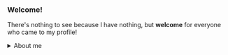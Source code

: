 <!--
### Hi there 👋
-->

### Welcome!
There's nothing to see because I have nothing, but **welcome** for everyone who came to my profile!

<details>
<summary>About me</summary>
  
  |      Thing       |                      Description                    |
  |------------------|-----------------------------------------------------|
  | Operating System | Windows 11 Pro (Insider Preview) and Windows 10 Pro |
  |       IDE        | Microsoft Visual Studio 2022 Preview                |
  |   Code Editor    | Microsoft Visual Studio Code Preview                |
  |    Languages     | C# (.NET) and C++ (using Microsoft Visual C++)      |
  
</details>

<!--
**unsignedchar-256/unsignedchar-256** is a ✨ _special_ ✨ repository because its `README.md` (this file) appears on your GitHub profile.

Here are some ideas to get you started:

- 🔭 I’m currently working on ...
- 🌱 I’m currently learning ...
- 👯 I’m looking to collaborate on ...
- 🤔 I’m looking for help with ...
- 💬 Ask me about ...
- 📫 How to reach me: ...
- 😄 Pronouns: ...
- ⚡ Fun fact: ...
-->

